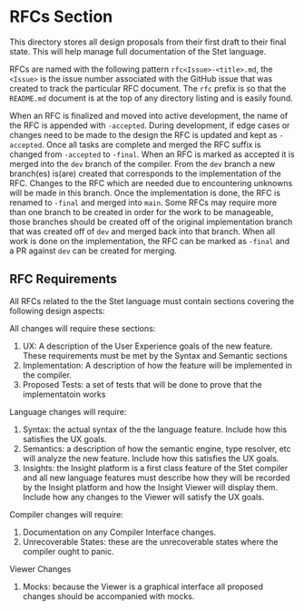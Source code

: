 # RFCs Section
This directory stores all design proposals from their first draft 
to their final state. This will help manage full documentation of
the Stet language.

RFCs are named with the following pattern `rfc<Issue>-<title>.md`, the
`<Issue>` is the issue number associated with the GitHub issue that
was created to track the particular RFC document.  The `rfc` prefix
is so that the `README.md` document is at the top of any directory
listing and is easily found.

When an RFC is finalized and moved into active development, the name
of the RFC is appended with `-accepted`. During development, if 
edge cases or changes need to be made to the design the RFC is updated
and kept as `-accepted`.  Once all tasks are complete and merged
the RFC suffix is changed from `-accepted` to `-final`.
When an RFC is marked as accepted it is merged into the `dev` branch
of the compiler. From the `dev` branch a new branch(es) is(are) created that 
corresponds to the implementation of the RFC.  Changes to the RFC which
are needed due to encountering unknowns will be made in this branch.
Once the implementation is done, the RFC is renamed to `-final` and
merged into `main`.  Some RFCs may require more than one branch to be
created in order for the work to be manageable, those branches should
be created off of the original implementation branch that was created
off of `dev` and merged back into that branch.  When all work is done
on the implementation, the RFC can be marked as `-final` and a PR
against `dev` can be created for merging.

## RFC Requirements
All RFCs related to the the Stet language must contain sections 
covering the following design aspects:

All changes will require these sections:
1. UX: A description of the User Experience goals of the new feature.
These requirements must be met by the Syntax and Semantic sections
1. Implementation: A description of how the feature will be implemented 
in the compiler.
1. Proposed Tests: a set of tests that will be done to prove that the implementatoin
works

Language changes will require:
1. Syntax: the actual syntax of the the language feature. Include how
this satisfies the UX goals.
1. Semantics: a description of how the semantic engine, type resolver, etc
will analyze the new feature. Include how this satisfies the UX goals.
1. Insights: the Insight platform is a first class feature of the Stet
compiler and all new language features must describe how they will be
recorded by the Insight platform and how the Insight Viewer will display
them. Include how any changes to the Viewer will satisfy the UX goals.

Compiler changes will require:
1. Documentation on any Compiler Interface changes.
1. Unrecoverable States: these are the unrecoverable states where the compiler
ought to panic.

Viewer Changes
1. Mocks: because the Viewer is a graphical interface all proposed changes
should be accompanied with mocks.